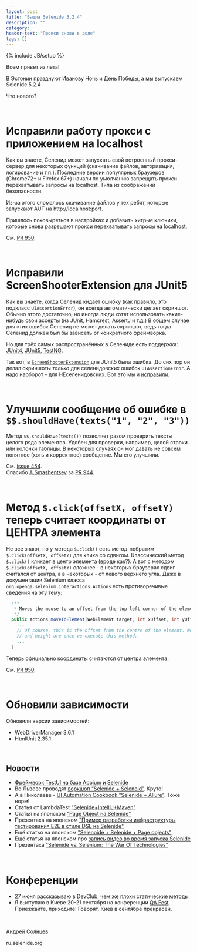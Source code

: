 ```yaml
---
layout: post
title: "Вышла Selenide 5.2.4"
description: ""
category:
header-text: "Прокси снова в деле"
tags: []
---
```

{% include JB/setup %}

Всем привет из лета!

В Эстонии празднуют Иванову Ночь и День Победы, а мы выпускаем Selenide 5.2.4

Что нового?

<br/>

# Исправили работу прокси с приложением на localhost

Как вы знаете, Селенид может запускать свой встроенный прокси-сервер для некоторых функций (скачивание файлов, авторизация, логирование и т.п.).
Последние версии популярных браузеров (Chrome72+ и Firefox 67+) начали по умолчанию запрещать прокси перехватывать запросы на localhost. 
Типа из соображений безопасности.

Из-за этого сломалось скачивание файлов у тех ребят, которые запускают AUT на http://localhost:port.
 
Пришлось поковыряться в настройках и добавить хитрые ключики, которые снова разрешают прокси перехватывать запросы на localhost.

См. [PR 950](https://github.com/selenide/selenide/pull/950).

<br/>

# Исправили ScreenShooterExtension для JUnit5

Как вы знаете, когда Селенид кидает ошибку (как правило, это подкласс `UIAssertionError`), он всегда автоматически делает скриншот.
Обычно этого достаточно, но иногда люди хотят использовать какие-нибудь свои ассерты (из JUnit, Hamcrest, AssertJ и т.д.)
В общем случае для этих ошибок Селенид не может делать скриншот, ведь тогда Селенид должен был бы зависеть от конкретного фреймворка.

Но для трёх самых распространённых в Селениде есть поддержка: 
[JUnit4](https://github.com/selenide/selenide/blob/master/statics/src/main/java/com/codeborne/selenide/junit/ScreenShooter.java), 
[JUnit5](https://github.com/selenide/selenide/blob/master/statics/src/main/java/com/codeborne/selenide/junit5/ScreenShooterExtension.java), 
[TestNG](https://github.com/selenide/selenide/blob/master/statics/src/main/java/com/codeborne/selenide/testng/ScreenShooter.java).

Так вот, в [`ScreenShooterExtension`](https://github.com/selenide/selenide/blob/master/statics/src/main/java/com/codeborne/selenide/junit5/ScreenShooterExtension.java) для JUnit5 была ошибка. 
До сих пор он делал скриншоты *только* для селенидовских ошибок `UIAssertionError`. А надо наоборот - для НЕселенидовских.
Вот это мы и [исправили](https://github.com/selenide/selenide/commit/5414bc743469d0624e6f5). 

<br/>

# Улучшили сообщение об ошибке в `$$.shouldHave(texts("1", "2", "3"))`

Метод `$$.shouldHave(texts())` позволяет разом проверить тексты целого ряда элементов.
Удобен для проверки, например, целой строки или колонки таблицы. 
В некоторых случаях он мог давать не совсем понятное (хоть и корректное) сообщение. Мы его улучшили.

См. [issue 454](https://github.com/selenide/selenide/issues/454).<br/>
Спасибо [A.Smashentsev](https://github.com/xaknem) за [PR 944](https://github.com/selenide/selenide/pull/944).

<br/>

# Метод `$.click(offsetX, offsetY)` теперь считает координаты от ЦЕНТРА элемента

Не все знают, но у метода `$.click()` есть метод-побратим `$.click(offsetX, offsetY)` для клика со сдвигом.
Классический метод `$.click()` кликает в центр элемента (вроде как?).
А вот с методом `$.click(offsetX, offsetY)` сложнее - в некоторых браузерах сдвиг считался от центра, а в некоторых - от
левого верхнего угла. Даже в документации Selenium класса `org.openqa.selenium.interactions.Actions` есть противоречивые сведения на эту тему:

```java
  /**
   * Moves the mouse to an offset from the top-left corner of the element.
   */
  public Actions moveToElement(WebElement target, int xOffset, int yOffset) {
    ...
    // Of course, this is the offset from the centre of the element. We have no idea what the width
    // and height are once we execute this method.
    ...
  }
```

Теперь официально координаты считаются от центра элемента.

См. [PR 950](https://github.com/selenide/selenide/pull/950).

<br/>


# Обновили зависимости

Обновили версии зависимостей:
* WebDriverManager 3.6.1 
* HtmlUnit 2.35.1


<br/>


## Новости

* [Фреймворк TestUI на базе Appium и Selenide](https://www.testdevlab.com/blog/2019/05/testui-ui-test-automation-for-all-platforms-with-appium-and-selenide/)
* Во Львове проводят [воркшоп “Selenide + Selenoid”](https://dou.ua/calendar/27417). Круто!
* А в Николаеве - [UI Automation Cookbook "Selenide + Allure"](https://www.globallogic.com/ua/news/gl-ui-automation-cookbook-mykolaiv/). Тоже норм!
* Статья от LambdaTest ["Selenide+IntelliJ+Maven"](https://www.lambdatest.com/blog/selenium-testing-with-selenide-using-intellij-maven/)
* Статья на японском ["Page Object на Selenide"](https://qiita.com/tatesuke/items/0bac60172e7cfd12aeb1)
* Презентаха на японском ["Пример разработки инфраструктуры тестирования E2E в стиле DSL на Selenide"](https://speakerdeck.com/shimashima35/example-of-e2e-automation-test-architecture-by-selenide-in-osaka)
* Ещё статья на японском ["Selenoide + Selenide + Page objects"](https://codezine.jp/article/detail/10335)
* Ещё статья на японском про [запись видео во время запуска Selenide](https://qiita.com/shimashima35/items/0575ac5488edd6942d5a)
* Презентаха ["Selenide vs. Selenium: The War Of Technologies"](https://www.slideshare.net/Bugraptors/selenide-vs-selenium-the-war-of-technologies)

<br/>

# Конференции

* 27 июня рассказываю в DevClub, [чем же плохи статические методы](https://www.facebook.com/events/1335258949960597/)
* Я выступаю в Киеве 20-21 сентября на конференции [QA Fest](http://qafest.com/en/). Приезжайте, приходите! Говорят, Киев в сентябре прекрасен.

<br>

[Андрей Солнцев](http://asolntsev.github.io/)

ru.selenide.org
